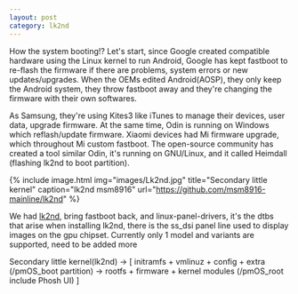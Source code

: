 ```yaml
---
layout: post
category: lk2nd
---
```


How the system booting!? Let's start, since Google created compatible hardware using the Linux kernel to run Android,
Google has kept fastboot to re-flash the firmware if there are problems, system errors or new updates/upgrades.
When the OEMs edited Android(AOSP), they only keep the Android system, they throw fastboot away and they're changing the firmware with their own softwares.

As Samsung, they're using Kites3 like iTunes to manage their devices, user data, upgrade firmware.
At the same time, Odin is running on Windows which reflash/update firmware.
Xiaomi devices had Mi firmware upgrade, which throughout Mi custom fastboot.
The open-source community has created a tool similar Odin, it's running on GNU/Linux, and it called Heimdall (flashing lk2nd to boot partition).

{% include image.html
            img="images/Lk2nd.jpg"
            title="Secondary little kernel" 
            caption="lk2nd msm8916"
            url="https://github.com/msm8916-mainline/lk2nd" %}

We had [lk2nd], bring fastboot back, and linux-panel-drivers, it's the dtbs that arise when installing lk2nd, there is the ss_dsi panel line used to display images on the gpu chipset.
Currently only 1 model and variants are supported, need to be added more

Secondary little kernel(lk2nd) → [ initramfs + vmlinuz + config + extra (/pmOS_boot partition) → rootfs + firmware + kernel modules (/pmOS_root include Phosh UI) ]

[lk2nd]: https://github.com/msm8916-mainline/lk2nd
